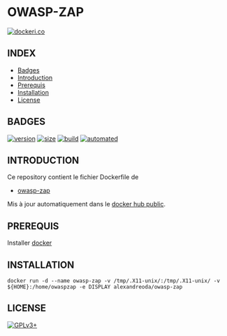 # OWASP-ZAP

[![dockeri.co](https://dockeri.co/image/alexandreoda/owasp-zap)](https://hub.docker.com/r/alexandreoda/owasp-zap)


## INDEX

- [Badges](#BADGES)
- [Introduction](#INTRODUCTION)
- [Prerequis](#PREREQUIS)
- [Installation](#INSTALLATION)
- [License](#LICENSE)


## BADGES

[![version](https://images.microbadger.com/badges/version/alexandreoda/owasp-zap.svg)](https://microbadger.com/images/alexandreoda/owasp-zap)
[![size](https://images.microbadger.com/badges/image/alexandreoda/owasp-zap.svg)](https://microbadger.com/images/alexandreoda/owasp-zap")
[![build](https://img.shields.io/docker/build/alexandreoda/owasp-zap.svg)](https://hub.docker.com/r/alexandreoda/owasp-zap)
[![automated](https://img.shields.io/docker/automated/alexandreoda/owasp-zap.svg)](https://hub.docker.com/r/alexandreoda/owasp-zap)


## INTRODUCTION

Ce repository contient le fichier Dockerfile de

- [owasp-zap](https://www.owasp.org/index.php/OWASP_HA_Vulnerability_Scanner_Project)

Mis à jour automatiquement dans le [docker hub public](https://hub.docker.com/r/alexandreoda/owasp-zap).


## PREREQUIS

Installer [docker](https://www.docker.com)


## INSTALLATION

```
docker run -d --name owasp-zap -v /tmp/.X11-unix/:/tmp/.X11-unix/ -v ${HOME}:/home/owaspzap -e DISPLAY alexandreoda/owasp-zap
```


## LICENSE

[![GPLv3+](http://gplv3.fsf.org/gplv3-127x51.png)](https://github.com/oda-alexandre/owasp-zap/blob/master/LICENSE)
